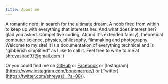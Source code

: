 ```yaml
---
title: About me
---
```


A romantic nerd, in search for the ultimate dream. A noob fired from within to keep up with everything that interests her. And what does interest her? glad you asked. Competitive coding, AI(and it's extended family), theoretical computer science, physics, philosophy, filmmaking and photography.  Welcome to my site! It is a documentation of everything technical and is "gibberish simplified" as I like to call it. Feel free to write to me at shreyasirao97@gmail.com :)

Or you could find me on [GitHub](https://github.com/shreyasirao) or [Facebook](https://www.facebook.com/profile.php?id=100000567342813) or [Instagram] (https://www.instagram.com/bonemarroe/) or [Twitter] (https://twitter.com/shreyasi__?s=08/).
